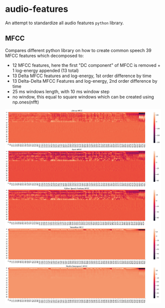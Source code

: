 # audio-features
An attempt to standardize all audio features `python` library.

## MFCC
Compares different python library on how to create common speech 39 MFCC features which decomposed to:
* 12 MFCC features, here the first "DC component" of MFCC is removed + 1 log-energy appended (13 total)
* 13 Delta MFCC features and log-energy, 1st order difference by time
* 13 Delta-Delta MFCC Features and log-energy, 2nd order difference by time
* 25 ms windows length, with 10 ms window step
* no window, this equal to square windows which can be created using np.ones(nfft)

![MFCC Comparison](https://github.com/gunawanlg/audio-features/blob/master/assets/MFCC%20Compare.png)
